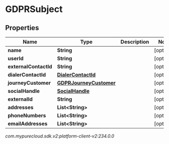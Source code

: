 # GDPRSubject


## Properties

| Name | Type | Description | Notes |
| ------------ | ------------- | ------------- | ------------- |
| **name** | **String** |  |  [optional] |
| **userId** | **String** |  |  [optional] |
| **externalContactId** | **String** |  |  [optional] |
| **dialerContactId** | [**DialerContactId**](DialerContactId) |  |  [optional] |
| **journeyCustomer** | [**GDPRJourneyCustomer**](GDPRJourneyCustomer) |  |  [optional] |
| **socialHandle** | [**SocialHandle**](SocialHandle) |  |  [optional] |
| **externalId** | **String** |  |  [optional] |
| **addresses** | **List&lt;String&gt;** |  |  [optional] |
| **phoneNumbers** | **List&lt;String&gt;** |  |  [optional] |
| **emailAddresses** | **List&lt;String&gt;** |  |  [optional] |




_com.mypurecloud.sdk.v2:platform-client-v2:234.0.0_
